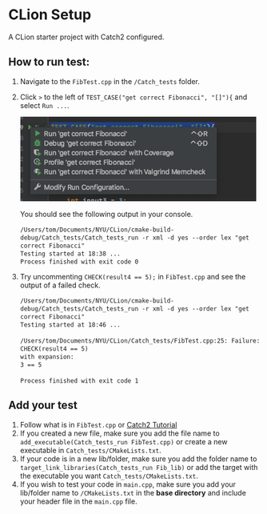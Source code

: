 # CLion Setup

A CLion starter project with Catch2 configured.

## How to run test:
1. Navigate to the `FibTest.cpp` in the `/Catch_tests` folder.
2. Click `>` to the left of `TEST_CASE("get correct Fibonacci", "[]"){` and select `Run ...`.
   
   ![](https://github.com/JialunC/CLion/blob/master/statics/CLion_GUI.png)
   
   You should see the following output in your console.
   ```
   /Users/tom/Documents/NYU/CLion/cmake-build-debug/Catch_tests/Catch_tests_run -r xml -d yes --order lex "get correct Fibonacci"
   Testing started at 18:38 ...
   Process finished with exit code 0
3. Try uncommenting `CHECK(result4 == 5);` in `FibTest.cpp` and see the output of a failed check.
    ```
    /Users/tom/Documents/NYU/CLion/cmake-build-debug/Catch_tests/Catch_tests_run -r xml -d yes --order lex "get correct Fibonacci"
    Testing started at 18:46 ...

    /Users/tom/Documents/NYU/CLion/Catch_tests/FibTest.cpp:25: Failure:
    CHECK(result4 == 5)
    with expansion:
    3 == 5

    Process finished with exit code 1
   
## Add your test
1. Follow what is in `FibTest.cpp` or [Catch2 Tutorial](https://github.com/catchorg/Catch2/blob/v2.x/docs/tutorial.md)
2. If you created a new file, make sure you add the file name to `add_executable(Catch_tests_run FibTest.cpp)` or create a new executable in `Catch_tests/CMakeLists.txt`.
3. If your code is in a new lib/folder, make sure you add the folder name to `target_link_libraries(Catch_tests_run Fib_lib)` or add the target with the executable you want `Catch_tests/CMakeLists.txt`.
4. If you wish to test your code in `main.cpp`, make sure you add your lib/folder name to `/CMakeLists.txt` in the **base directory** and include your header file in the `main.cpp` file.